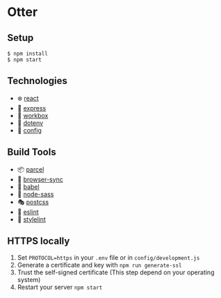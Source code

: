 # Otter

## Setup

```
$ npm install
$ npm start
```

## Technologies

* :snowflake: [react](https://github.com/facebook/react)
* :truck: [express](https://github.com/expressjs/express)
* :hammer: [workbox](https://github.com/GoogleChrome/workbox)
* :ledger: [dotenv](https://github.com/motdotla/dotenv)
* :wrench: [config](https://github.com/lorenwest/node-config)

## Build Tools

* :package: [parcel](https://github.com/parcel-bundler/parcel)
* :iphone: [browser-sync](https://github.com/Browsersync/browser-sync)
* :octopus: [babel](https://github.com/babel/babel)
* :lipstick: [node-sass](https://github.com/sass/node-sass)
* :performing_arts: [postcss](https://github.com/postcss/postcss)
* :loudspeaker: [eslint](https://github.com/eslint/eslint)
* :cop: [stylelint](https://github.com/stylelint/stylelint)

## HTTPS locally

1. Set `PROTOCOL=https` in your `.env` file or in `config/development.js`
2. Generate a certificate and key with `npm run generate-ssl`
3. Trust the self-signed certificate (This step depend on your operating system)
4. Restart your server `npm start`
